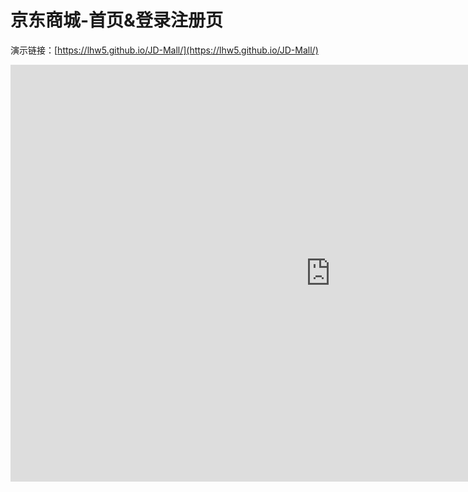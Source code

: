 # 京东商城-首页&登录注册页

演示链接：[https://lhw5.github.io/JD-Mall/](https://lhw5.github.io/JD-Mall/)

<iframe src="https://lhw5.github.io/JD-Mall/" width="1024px" height="667px" style="border: none;"></iframe>